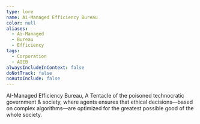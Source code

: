 ```yaml
---
type: lore
name: Ai-Managed Efficiency Bureau
color: null
aliases:
  - Ai-Managed
  - Bureau
  - Efficiency
tags:
  - Corporation
  - AIEB
alwaysIncludeInContext: false
doNotTrack: false
noAutoInclude: false
---
```

AI-Managed Efficiency Bureau, A Tentacle of the poisoned technocratic government & society, where agents ensures that ethical decisions—based on complex algorithms—are optimized for the greatest possible good of the whole society.